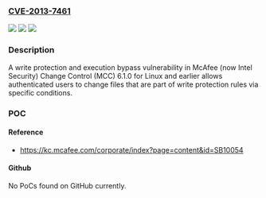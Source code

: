 ### [CVE-2013-7461](https://cve.mitre.org/cgi-bin/cvename.cgi?name=CVE-2013-7461)
![](https://img.shields.io/static/v1?label=Product&message=Change%20Control%20(MCC)&color=blue)
![](https://img.shields.io/static/v1?label=Version&message=6.1.0%20for%20Linux%20and%20earlier%20&color=brightgreen)
![](https://img.shields.io/static/v1?label=Vulnerability&message=A%20write%20protection%20and%20execution%20bypass%20vulnerability&color=brightgreen)

### Description

A write protection and execution bypass vulnerability in McAfee (now Intel Security) Change Control (MCC) 6.1.0 for Linux and earlier allows authenticated users to change files that are part of write protection rules via specific conditions.

### POC

#### Reference
- https://kc.mcafee.com/corporate/index?page=content&id=SB10054

#### Github
No PoCs found on GitHub currently.

